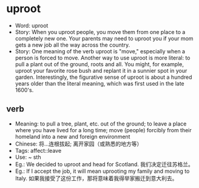 # uproot

- Word: uproot
- Story: When you uproot people, you move them from one place to a completely new one. Your parents may need to uproot you if your mom gets a new job all the way across the country.
- Story: One meaning of the verb uproot is "move," especially when a person is forced to move. Another way to use uproot is more literal: to pull a plant out of the ground, roots and all. You might, for example, uproot your favorite rose bush and replant it in a sunnier spot in your garden. Interestingly, the figurative sense of uproot is about a hundred years older than the literal meaning, which was first used in the late 1600's.

## verb

- Meaning: to pull a tree, plant, etc. out of the ground; to leave a place where you have lived for a long time; move (people) forcibly from their homeland into a new and foreign environment
- Chinese: 将…连根拔起; 离开家园（或熟悉的地方等）
- Tags: affect::leave
- Use: ~ sth
- Eg.: We decided to uproot and head for Scotland. 我们决定迁往苏格兰。
- Eg.: If I accept the job, it will mean uprooting my family and moving to Italy. 如果我接受了这份工作，那将意味着我得举家搬迁到意大利去。

